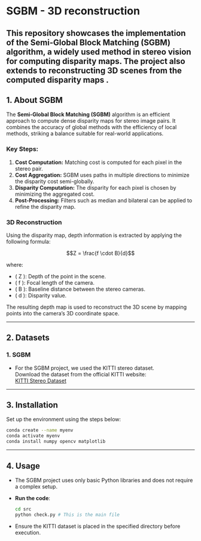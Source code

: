 # SGBM - 3D reconstruction 

This repository showcases the implementation of the **Semi-Global Block Matching (SGBM)** algorithm, a widely used method in stereo vision for computing disparity maps. The project also extends to reconstructing 3D scenes from the computed disparity maps . 
---

## 1. About SGBM

The **Semi-Global Block Matching (SGBM)** algorithm is an efficient approach to compute dense disparity maps for stereo image pairs. It combines the accuracy of global methods with the efficiency of local methods, striking a balance suitable for real-world applications. 

### Key Steps:
1. **Cost Computation:** Matching cost is computed for each pixel in the stereo pair.
2. **Cost Aggregation:** SGBM uses paths in multiple directions to minimize the disparity cost semi-globally.
3. **Disparity Computation:** The disparity for each pixel is chosen by minimizing the aggregated cost.
4. **Post-Processing:** Filters such as median and bilateral can be applied to refine the disparity map.

### 3D Reconstruction
Using the disparity map, depth information is extracted by applying the following formula:

$$Z = \frac{f \cdot B}{d}$$


where:
- \( Z \): Depth of the point in the scene.
- \( f \): Focal length of the camera.
- \( B \): Baseline distance between the stereo cameras.
- \( d \): Disparity value.

The resulting depth map is used to reconstruct the 3D scene by mapping points into the camera’s 3D coordinate space.

---
## 2. Datasets

### 1. SGBM
- For the SGBM project, we used the KITTI stereo dataset.  
  Download the dataset from the official KITTI website:  
  [KITTI Stereo Dataset](https://www.cvlibs.net/datasets/kitti/eval_stereo_flow.php?benchmark=stereo)

---

## 3. Installation

Set up the environment using the steps below:

```bash
conda create --name myenv
conda activate myenv
conda install numpy opencv matplotlib
```
---
## 4. Usage

- The SGBM project uses only basic Python libraries and does not require a complex setup.
  
- **Run the code**:
    ```bash
    cd src
    python check.py # This is the main file
    ```
- Ensure the KITTI dataset is placed in the specified directory before execution.


